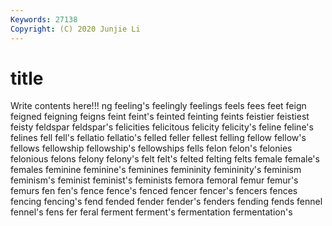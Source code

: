 ```yaml
---
Keywords: 27138
Copyright: (C) 2020 Junjie Li
---
```


# title

Write contents here!!!
ng 
feeling's 
feelingly
feelings 
feels 
fees 
feet 
feign 
feigned 
feigning 
feigns 
feint 
feint's
feinted 
feinting 
feints 
feistier 
feistiest 
feisty 
feldspar 
feldspar's 
felicities 
felicitous
felicity 
felicity's 
feline 
feline's 
felines 
fell 
fell's 
fellatio 
fellatio's 
felled
feller 
fellest 
felling 
fellow 
fellow's 
fellows 
fellowship 
fellowship's 
fellowships 
fells
felon 
felon's 
felonies 
felonious 
felons 
felony 
felony's 
felt 
felt's 
felted
felting 
felts 
female 
female's 
females 
feminine 
feminine's 
feminines 
femininity 
femininity's
feminism 
feminism's 
feminist 
feminist's 
feminists 
femora 
femoral 
femur 
femur's 
femurs
fen 
fen's 
fence 
fence's 
fenced 
fencer 
fencer's 
fencers 
fences 
fencing
fencing's 
fend 
fended 
fender 
fender's 
fenders 
fending 
fends 
fennel 
fennel's
fens 
fer 
feral 
ferment 
ferment's 
fermentation 
fermentation's 
